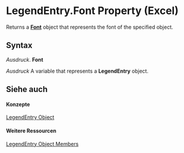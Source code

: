 
# LegendEntry.Font Property (Excel)

Returns a  **[Font](f4788ba4-1c4c-2f03-4d73-194bc9316825.md)** object that represents the font of the specified object.


## Syntax

 _Ausdruck_. **Font**

 _Ausdruck_ A variable that represents a **LegendEntry** object.


## Siehe auch


#### Konzepte


[LegendEntry Object](ebe8c35c-87b4-11e6-0675-b8bcc8c668a5.md)
#### Weitere Ressourcen


[LegendEntry Object Members](http://msdn.microsoft.com/library/185ac816-1220-d454-2f13-d36055dfa8a7%28Office.15%29.aspx)